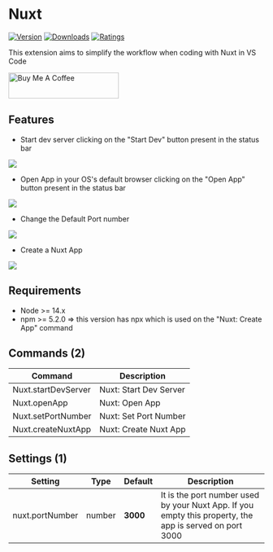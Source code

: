 # Nuxt

<p><a href="https://marketplace.visualstudio.com/items?itemName=allanoricil.nuxt-vscode-extension" target="_blank" rel="noreferrer noopener"><img src="https://vsmarketplacebadge.apphb.com/version/allanoricil.nuxt-vscode-extension.svg?style=for-the-badge&colorA=252526&colorB=43A047&label=VERSION" alt="Version"></a>
<a href="https://marketplace.visualstudio.com/items?itemName=allanoricil.nuxt-vscode-extension" target="_blank" rel="noreferrer noopener"><img src="https://vsmarketplacebadge.apphb.com/downloads/allanoricil.nuxt-vscode-extension.svg?style=for-the-badge&colorA=252526&colorB=43A047&label=DOWNLOADS" alt="Downloads"></a>
<a href="https://marketplace.visualstudio.com/items?itemName=allanoricil.nuxt-vscode-extension" target="_blank" rel="noreferrer noopener"><img src="https://vsmarketplacebadge.apphb.com/rating-star/allanoricil.nuxt-vscode-extension.svg?style=for-the-badge&colorA=252526&colorB=43A047&label=RATING" alt="Ratings"></a></p>

This extension aims to simplify the workflow when coding with Nuxt in VS Code

<a href="https://www.buymeacoffee.com/allanoricil" target="_blank"><img src="https://cdn.buymeacoffee.com/buttons/default-orange.png" alt="Buy Me A Coffee" style="height: 51px !important;width: 217px !important;" ></a>

## Features

- Start dev server clicking on the "Start Dev" button present in the status bar

<img src="https://drive.google.com/uc?id=1yhkQn3ZvMSDn3ELaDdpgPTtsHyEY_-Fq"></img>

- Open App in your OS's default browser clicking on the "Open App" button present in the status bar

<img src="https://drive.google.com/uc?id=1oD9cnv3nw5AcyJwQoscEAJsrzPj_dgeE"></img>

- Change the Default Port number

<img src="https://drive.google.com/uc?id=1LOq7hI5gkVmJaUsReWyEjfAsedkTHSIy"></img>

- Create a Nuxt App

<img src="https://drive.google.com/uc?id=1tXfc0zexyzczs3fs6i9wssXNMyETUZ5y"></img>

## Requirements

- Node >= 14.x
- npm >= 5.2.0 => this version has npx which is used on the "Nuxt: Create App" command

<!-- COMMANDS_START -->

## Commands (2)

| Command             | Description            |
| ------------------- | ---------------------- |
| Nuxt.startDevServer | Nuxt: Start Dev Server |
| Nuxt.openApp        | Nuxt: Open App         |
| Nuxt.setPortNumber  | Nuxt: Set Port Number  |
| Nuxt.createNuxtApp  | Nuxt: Create Nuxt App  |

<!-- COMMANDS_END -->

<!-- SETTINGS_START -->

## Settings (1)

| Setting         | Type   | Default  | Description                                                                                             |
| --------------- | ------ | -------- | ------------------------------------------------------------------------------------------------------- |
| nuxt.portNumber | number | **3000** | It is the port number used by your Nuxt App. If you empty this property, the app is served on port 3000 |

<!-- SETTINGS_END -->

